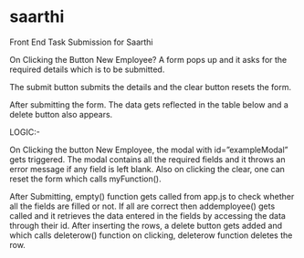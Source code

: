 # saarthi
Front End Task Submission for Saarthi



On Clicking the Button New Employee? A form pops up and it asks for the required details which is to be submitted.




The submit button submits the details and the clear button resets the form.








After submitting the form. The data gets reflected in the table below and a delete button also appears.



LOGIC:-

On Clicking the button New Employee, the modal with id=”exampleModal” gets triggered. The modal contains all the required fields and it throws an error message if any field is left blank. Also on clicking the clear, one can reset the form which calls myFunction().

After Submitting, empty() function gets called from app.js to check whether all the fields are filled or not. If all are correct then addemployee() gets called and it retrieves the data entered in the fields by accessing the data through their id. After inserting the rows, a delete button gets added and which calls deleterow() function on clicking, deleterow function deletes the row.
